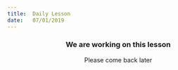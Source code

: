```yaml
---
title:  Daily Lesson
date:   07/01/2019
---
```


### <center>We are working on this lesson</center>
<center>Please come back later</center>